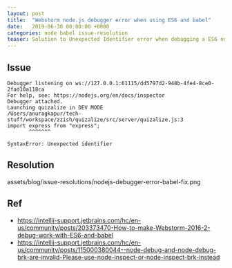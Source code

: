 ```yaml
---
layout: post
title:  "Webstorm node.js debugger error when using ES6 and babel"
date:   2019-06-30 00:00:00 +0000   
categories: node babel issue-resolution
teaser: Solution to Unexpected Identifier error when debugging a ES6 node.js app in Webstorm
---  
```


## Issue
```
Debugger listening on ws://127.0.0.1:61115/dd5797d2-948b-4fe4-8ce0-2fad10a118ca
For help, see: https://nodejs.org/en/docs/inspector
Debugger attached.
Launching quizalize in DEV MODE
/Users/anuragkapur/tech-stuff/workspace/zzish/quizalize/src/server/quizalize.js:3
import express from "express";
       ^^^^^^^

SyntaxError: Unexpected identifier
```

## Resolution
assets/blog/issue-resolutions/nodejs-debugger-error-babel-fix.png

## Ref
* https://intellij-support.jetbrains.com/hc/en-us/community/posts/203373470-How-to-make-Webstorm-2016-2-debug-work-with-ES6-and-babel
* https://intellij-support.jetbrains.com/hc/en-us/community/posts/115000380044--node-debug-and-node-debug-brk-are-invalid-Please-use-node-inspect-or-node-inspect-brk-instead



